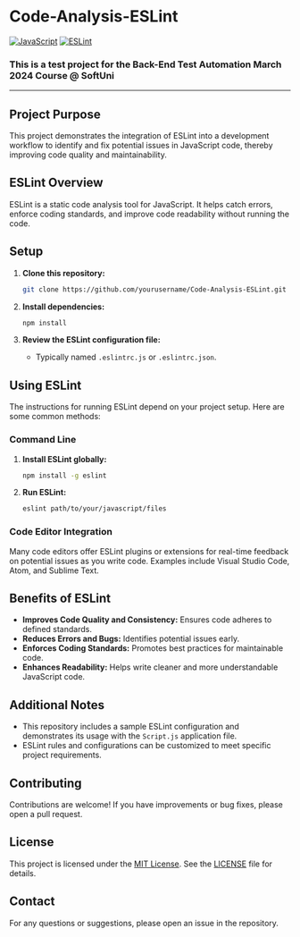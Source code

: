 # Code-Analysis-ESLint

[![JavaScript](https://img.shields.io/badge/Made%20with-JavaScript-F7DF1E.svg)](https://developer.mozilla.org/en-US/docs/Web/JavaScript)
[![ESLint](https://img.shields.io/badge/Code%20Quality-ESLint-4B32C3.svg)](https://eslint.org/)

### This is a test project for the **Back-End Test Automation March 2024 Course @ SoftUni**

---

## Project Purpose

This project demonstrates the integration of ESLint into a development workflow to identify and fix potential issues in JavaScript code, thereby improving code quality and maintainability.

## ESLint Overview

ESLint is a static code analysis tool for JavaScript. It helps catch errors, enforce coding standards, and improve code readability without running the code.

## Setup

1. **Clone this repository:**

    ```sh
    git clone https://github.com/yourusername/Code-Analysis-ESLint.git
    ```

2. **Install dependencies:**

    ```sh
    npm install
    ```

3. **Review the ESLint configuration file:**
    - Typically named `.eslintrc.js` or `.eslintrc.json`.

## Using ESLint

The instructions for running ESLint depend on your project setup. Here are some common methods:

### Command Line

1. **Install ESLint globally:**

    ```sh
    npm install -g eslint
    ```

2. **Run ESLint:**

    ```sh
    eslint path/to/your/javascript/files
    ```

### Code Editor Integration

Many code editors offer ESLint plugins or extensions for real-time feedback on potential issues as you write code. Examples include Visual Studio Code, Atom, and Sublime Text.

## Benefits of ESLint

- **Improves Code Quality and Consistency:** Ensures code adheres to defined standards.
- **Reduces Errors and Bugs:** Identifies potential issues early.
- **Enforces Coding Standards:** Promotes best practices for maintainable code.
- **Enhances Readability:** Helps write cleaner and more understandable JavaScript code.

## Additional Notes

- This repository includes a sample ESLint configuration and demonstrates its usage with the `Script.js` application file.
- ESLint rules and configurations can be customized to meet specific project requirements.

## Contributing

Contributions are welcome! If you have improvements or bug fixes, please open a pull request.

## License

This project is licensed under the [MIT License](LICENSE). See the [LICENSE](LICENSE) file for details.

## Contact

For any questions or suggestions, please open an issue in the repository.
